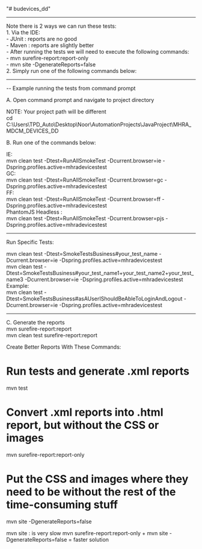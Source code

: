 "# budevices_dd"

<hr/>
Note there is 2 ways we can run these tests:<br/>
1. Via the IDE: <br/>
    - JUnit : reports are no good<br/>
    - Maven : reports are slightly better<br/>
        - After running the tests we will need to execute the following commands:<br/>
            - mvn surefire-report:report-only<br/>
            - mvn site -DgenerateReports=false<br/>
2. Simply run one of the following commands below:<br/>

<hr/>
-- Example running the tests from command prompt

A. Open command prompt and navigate to project directory

NOTE: Your project path will be different<br/>
cd C:\Users\TPD_Auto\Desktop\Noor\AutomationProjects\JavaProject\MHRA_MDCM_DEVICES_DD

B. Run one of the commands below:

IE:<br/>
mvn clean test -Dtest=RunAllSmokeTest -Dcurrent.browser=ie -Dspring.profiles.active=mhradevicestest
<br/>
GC:<br/>
mvn clean test -Dtest=RunAllSmokeTest -Dcurrent.browser=gc -Dspring.profiles.active=mhradevicestest
<br/>
FF:<br/>
mvn clean test -Dtest=RunAllSmokeTest -Dcurrent.browser=ff -Dspring.profiles.active=mhradevicestest
<br/>
PhantomJS Headless :<br/>
mvn clean test -Dtest=RunAllSmokeTest -Dcurrent.browser=pjs -Dspring.profiles.active=mhradevicestest
<br/>

<hr/>
Run Specific Tests:<br/>

mvn clean test -Dtest=SmokeTestsBusiness#your_test_name -Dcurrent.browser=ie -Dspring.profiles.active=mhradevicestest
<br/>mvn clean test -Dtest=SmokeTestsBusiness#your_test_name1+your_test_name2+your_test_name3 -Dcurrent.browser=ie -Dspring.profiles.active=mhradevicestest
<br/>Example:
<br/>mvn clean test -Dtest=SmokeTestsBusiness#asAUserIShouldBeAbleToLoginAndLogout -Dcurrent.browser=ie -Dspring.profiles.active=mhradevicestest

<hr/>
C. Generate the reports<br/>
mvn surefire-report:report
 <br/>
mvn clean test surefire-report:report
 <br/>

Create Better Reports With These Commands: <br/>
# Run tests and generate .xml reports
mvn test
# Convert .xml reports into .html report, but without the CSS or images
mvn surefire-report:report-only
# Put the CSS and images where they need to be without the rest of the time-consuming stuff
mvn site -DgenerateReports=false

mvn site : is very slow
mvn surefire-report:report-only + mvn site -DgenerateReports=false = faster solution


